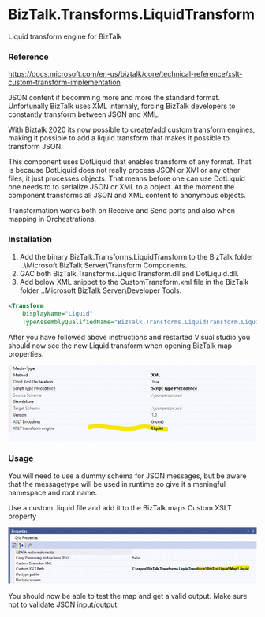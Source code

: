 # BizTalk.Transforms.LiquidTransform

Liquid transform engine for BizTalk

### Reference

https://docs.microsoft.com/en-us/biztalk/core/technical-reference/xslt-custom-transform-implementation

JSON content if becomming more and more the standard format. Unfortunally BizTalk uses XML internaly, forcing BizTalk developers to constantly transform between JSON and XML.

With Biztalk 2020 its now possible to create/add custom transform engines, making it possible to add a liquid transform that makes it possible to transform JSON.

This component uses DotLiquid that enables transform of any format. That is because DotLiquid does not really process JSON or XMl or any other files, it just processes objects.
That means before one can use DotLiquid one needs to to serialize JSON or XML to a object.
At the moment the component transforms all JSON and XML content to anonymous objects.

Transformation works both on Receive and Send ports and also when mapping in Orchestrations.

### Installation

1. Add the binary BizTalk.Transforms.LiquidTransform to the BizTalk folder ..\Microsoft BizTalk Server\Transform Components.
2. GAC both BizTalk.Transforms.LiquidTransform.dll and DotLiquid.dll.
3. Add below XML snippet to the CustomTransform.xml file in the BizTalk folder ..Microsoft BizTalk Server\Developer Tools.

```xml
<Transform 
    DisplayName="Liquid"
    TypeAssemblyQualifiedName="BizTalk.Transforms.LiquidTransform.LiquidTransform, BizTalk.Transforms.LiquidTransform, Version=1.0.0.0, Culture=neutral, PublicKeyToken=969e815b781bd674"/>
```

After you have followed above instructions and restarted Visual studio you should now see the new Liquid transform when opening BizTalk map properties.

![](engine.gif)

### Usage

You will need to use a dummy schema for JSON messages, but be aware that the messagetype will be used in runtime so give it a meningful namespace and root name.

Use a custom .liquid file and add it to the BizTalk maps Custom XSLT property

![](liquidtemplate.gif)

You should now be able to test the map and get a valid output. Make sure not to validate JSON input/output.


